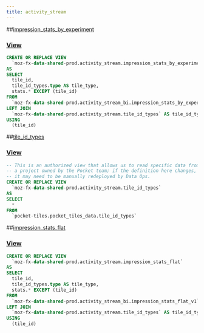 ```yaml
---
title: activity_stream
---
```


##[impression_stats_by_experiment](https://github.com/mozilla/bigquery-etl/blob/master/sql/moz-fx-data-shared-prod/activity_stream/impression_stats_by_experiment)
### [View](https://github.com/mozilla/bigquery-etl/blob/master/sql/moz-fx-data-shared-prod/activity_stream/impression_stats_by_experiment/view.sql)

~~~~sql
CREATE OR REPLACE VIEW
  `moz-fx-data-shared-prod.activity_stream.impression_stats_by_experiment`
AS
SELECT
  tile_id,
  tile_id_types.type AS tile_type,
  stats.* EXCEPT (tile_id)
FROM
  `moz-fx-data-shared-prod.activity_stream_bi.impression_stats_by_experiment_v1` AS stats
LEFT JOIN
  `moz-fx-data-shared-prod.activity_stream.tile_id_types` AS tile_id_types
USING
  (tile_id)
~~~~
##[tile_id_types](https://github.com/mozilla/bigquery-etl/blob/master/sql/moz-fx-data-shared-prod/activity_stream/tile_id_types)
### [View](https://github.com/mozilla/bigquery-etl/blob/master/sql/moz-fx-data-shared-prod/activity_stream/tile_id_types/view.sql)

~~~~sql
-- This is an authorized view that allows us to read specific data from
-- a project owned by the Pocket team; if the definition here changes,
-- it may need to be manually redeployed by Data Ops.
CREATE OR REPLACE VIEW
  `moz-fx-data-shared-prod.activity_stream.tile_id_types`
AS
SELECT
  *
FROM
  `pocket-tiles.pocket_tiles_data.tile_id_types`
~~~~
##[impression_stats_flat](https://github.com/mozilla/bigquery-etl/blob/master/sql/moz-fx-data-shared-prod/activity_stream/impression_stats_flat)
### [View](https://github.com/mozilla/bigquery-etl/blob/master/sql/moz-fx-data-shared-prod/activity_stream/impression_stats_flat/view.sql)

~~~~sql
CREATE OR REPLACE VIEW
  `moz-fx-data-shared-prod.activity_stream.impression_stats_flat`
AS
SELECT
  tile_id,
  tile_id_types.type AS tile_type,
  stats.* EXCEPT (tile_id)
FROM
  `moz-fx-data-shared-prod.activity_stream_bi.impression_stats_flat_v1` AS stats
LEFT JOIN
  `moz-fx-data-shared-prod.activity_stream.tile_id_types` AS tile_id_types
USING
  (tile_id)
~~~~
